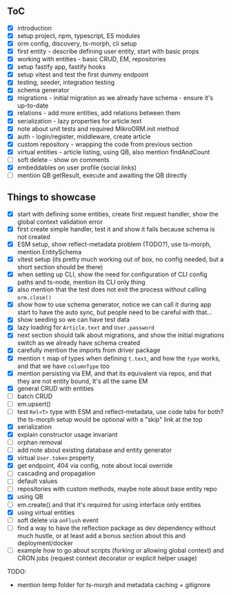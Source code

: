 ## ToC

- [x] introduction
- [x] setup project, npm, typescript, ES modules
- [x] orm config, discovery, ts-morph, cli setup
- [x] first entity - describe defining user entity, start with basic props
- [x] working with entities - basic CRUD, EM, repositories
- [x] setup fastify app, fastify hooks
- [x] setup vitest and test the first dummy endpoint
- [x] testing, seeder, integration testing
- [x] schema generator
- [x] migrations - initial migration as we already have schema - ensure it's up-to-date
- [x] relations - add more entities, add relations between them
- [x] serialization - lazy properties for article.text
- [x] note about unit tests and required MikroORM.init method
- [x] auth - login/register, middleware, create article
- [x] custom repository - wrapping the code from previous section
- [x] virtual entities - article listing, using QB, also mention findAndCount
- [ ] soft delete - show on comments
- [x] embeddables on user profile (social links)
- [ ] mention QB getResult, execute and awaiting the QB directly

## Things to showcase

- [x] start with defining some entities, create first request handler, show the global context validation error
- [x] first create simple handler, test it and show it fails because schema is not created
- [x] ESM setup, show reflect-metadata problem (TODO?), use ts-morph, mention EntitySchema
- [x] vitest setup (its pretty much working out of box, no config needed, but a short section should be there)
- [x] when setting up CLI, show the need for configuration of CLI config paths and ts-node, mention its CLI only thing
- [x] also mention that the test does not exit the process without calling `orm.close()`
- [x] show how to use schema generator, notice we can call it during app start to have the auto sync, but people need to be careful with that...
- [x] show seeding so we can have test data
- [x] lazy loading for `Article.text` and `User.password`
- [x] next section should talk about migrations, and show the initial migrations switch as we already have schema created
- [x] carefully mention the imports from driver package
- [x] mention `t` map of types when defining `t.text`, and how the `type` works, and that we have `columnType` too
- [x] mention persisting via EM, and that its equivalent via repos, and that they are not entity bound, It's all the same EM
- [x] general CRUD with entities
- [ ] batch CRUD
- [ ] em.upsert()
- [ ] test `Rel<T>` type with ESM and reflect-metadata, use code tabs for both? the ts-morph setup would be optional with a "skip" link at the top
- [x] serialization
- [x] explain constructor usage invariant
- [ ] orphan removal
- [ ] add note about existing database and entity generator
- [x] virtual `User.token` property
- [x] get endpoint, 404 via config, note about local override
- [ ] cascading and propagation
- [ ] default values
- [ ] repositories with custom methods, maybe note about base entity repo
- [x] using QB
- [ ] em.create() and that it's required for using interface only entities
- [x] using virtual entities
- [ ] soft delete via `onFlush` event
- [ ] find a way to have the reflection package as dev dependency without much hustle, or at least add a bonus section about this and deployment/docker
- [ ] example how to go about scripts (forking or allowing global context) and CRON jobs (request context decorator or explicit helper usage)

TODO:
- mention temp folder for ts-morph and metadata caching + gitignore
